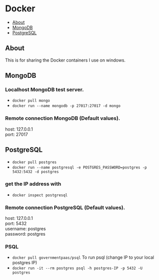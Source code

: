 # Docker

- [About](#about)
- [MongoDB](#MongoDB)
- [PostgreSQL](#PostgreSQL)

## About

This is for sharing the Docker containers I use on windows.

## MongoDB

### Localhost MongoDB test server.

* `docker pull mongo`  
* `docker run --name mongodb -p 27017:27017 -d mongo`

### Remote connection MongoDB (Default values).

  host: 127.0.0.1  
  port: 27017   

## PostgreSQL

* `docker pull postgres`
* `docker run --name postgresql -e POSTGRES_PASSWORD=postgres -p 5432:5432 -d postgres`

### get the IP address with

* `docker inspect postgresql`  

### Remote connection PostgreSQL (Default values).

  host: 127.0.0.1  
  port: 5432  
  username: postgres  
  password: postgres  

### PSQL

* `docker pull governmentpaas/psql`
To run psql (change IP to your local postgres IP)  
* `docker run -it --rm postgres psql -h postgres-IP -p 5432 -U postgres`
